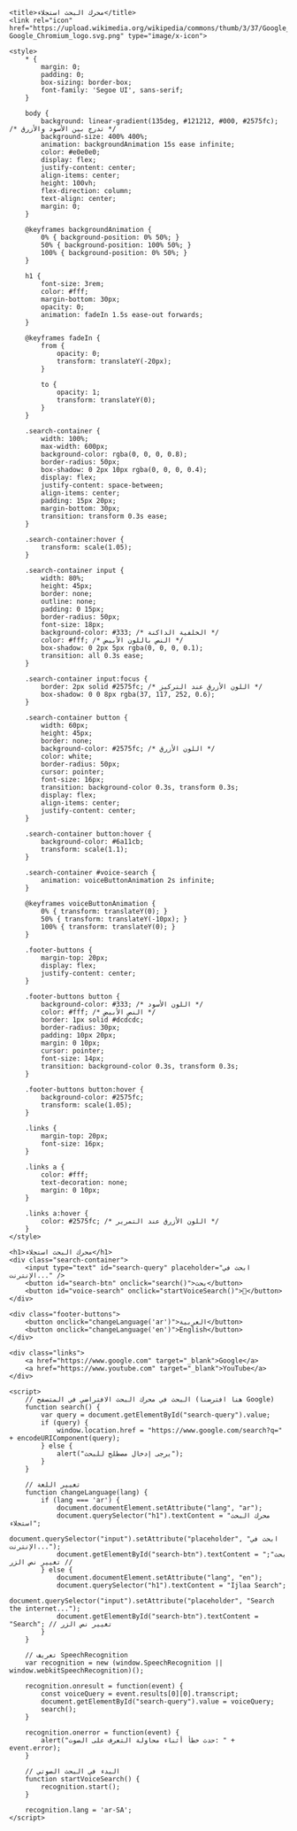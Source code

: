 <!DOCTYPE html>
<html lang="ar">

<head>
    <meta charset="UTF-8">
    <meta name="viewport" content="width=device-width, initial-scale=1.0">
    <meta name="description" content="محرك البحث استجلاء: محرك بحث متقدم يوفر البحث عن الإنترنت مع دعم البحث الصوتي.">
    <meta name="author" content="محرك البحث استجلاء">
    <meta name="robots" content="index, follow">
    <meta property="og:title" content="محرك البحث استجلاء">
    <meta property="og:description" content="محرك البحث استجلاء - البحث في الإنترنت بسهولة مع دعم الترجمة الصوتية.">
    <meta property="og:image" content="https://upload.wikimedia.org/wikipedia/commons/thumb/3/37/Google_Chromium_logo.svg/1200px-Google_Chromium_logo.svg.png">
    <meta property="og:url" content="http://www.yoursite.com">
    
    <title>محرك البحث استجلاء</title>
    <link rel="icon" href="https://upload.wikimedia.org/wikipedia/commons/thumb/3/37/Google_Chromium_logo.svg/1200px-Google_Chromium_logo.svg.png" type="image/x-icon">
    
    <style>
        * {
            margin: 0;
            padding: 0;
            box-sizing: border-box;
            font-family: 'Segoe UI', sans-serif;
        }

        body {
            background: linear-gradient(135deg, #121212, #000, #2575fc); /* تدرج بين الأسود والأزرق */
            background-size: 400% 400%;
            animation: backgroundAnimation 15s ease infinite; 
            color: #e0e0e0;
            display: flex;
            justify-content: center;
            align-items: center;
            height: 100vh;
            flex-direction: column;
            text-align: center;
            margin: 0;
        }

        @keyframes backgroundAnimation {
            0% { background-position: 0% 50%; }
            50% { background-position: 100% 50%; }
            100% { background-position: 0% 50%; }
        }

        h1 {
            font-size: 3rem;
            color: #fff;
            margin-bottom: 30px;
            opacity: 0;
            animation: fadeIn 1.5s ease-out forwards;
        }

        @keyframes fadeIn {
            from {
                opacity: 0;
                transform: translateY(-20px);
            }

            to {
                opacity: 1;
                transform: translateY(0);
            }
        }

        .search-container {
            width: 100%;
            max-width: 600px;
            background-color: rgba(0, 0, 0, 0.8);
            border-radius: 50px;
            box-shadow: 0 2px 10px rgba(0, 0, 0, 0.4);
            display: flex;
            justify-content: space-between;
            align-items: center;
            padding: 15px 20px;
            margin-bottom: 30px;
            transition: transform 0.3s ease;
        }

        .search-container:hover {
            transform: scale(1.05);
        }

        .search-container input {
            width: 80%;
            height: 45px;
            border: none;
            outline: none;
            padding: 0 15px;
            border-radius: 50px;
            font-size: 18px;
            background-color: #333; /* الخلفية الداكنة */
            color: #fff; /* النص باللون الأبيض */
            box-shadow: 0 2px 5px rgba(0, 0, 0, 0.1);
            transition: all 0.3s ease;
        }

        .search-container input:focus {
            border: 2px solid #2575fc; /* اللون الأزرق عند التركيز */
            box-shadow: 0 0 8px rgba(37, 117, 252, 0.6);
        }

        .search-container button {
            width: 60px;
            height: 45px;
            border: none;
            background-color: #2575fc; /* اللون الأزرق */
            color: white;
            border-radius: 50px;
            cursor: pointer;
            font-size: 16px;
            transition: background-color 0.3s, transform 0.3s;
            display: flex;
            align-items: center;
            justify-content: center;
        }

        .search-container button:hover {
            background-color: #6a11cb;
            transform: scale(1.1);
        }

        .search-container #voice-search {
            animation: voiceButtonAnimation 2s infinite;
        }

        @keyframes voiceButtonAnimation {
            0% { transform: translateY(0); }
            50% { transform: translateY(-10px); }
            100% { transform: translateY(0); }
        }

        .footer-buttons {
            margin-top: 20px;
            display: flex;
            justify-content: center;
        }

        .footer-buttons button {
            background-color: #333; /* اللون الأسود */
            color: #fff; /* النص الأبيض */
            border: 1px solid #dcdcdc;
            border-radius: 30px;
            padding: 10px 20px;
            margin: 0 10px;
            cursor: pointer;
            font-size: 14px;
            transition: background-color 0.3s, transform 0.3s;
        }

        .footer-buttons button:hover {
            background-color: #2575fc;
            transform: scale(1.05);
        }

        .links {
            margin-top: 20px;
            font-size: 16px;
        }

        .links a {
            color: #fff;
            text-decoration: none;
            margin: 0 10px;
        }

        .links a:hover {
            color: #2575fc; /* اللون الأزرق عند التمرير */
        }
    </style>
</head>

<body>

    <h1>محرك البحث استجلاء</h1>
    <div class="search-container">
        <input type="text" id="search-query" placeholder="ابحث في الإنترنت..." />
        <button id="search-btn" onclick="search()">بحث</button>
        <button id="voice-search" onclick="startVoiceSearch()">🎤</button>
    </div>

    <div class="footer-buttons">
        <button onclick="changeLanguage('ar')">العربية</button>
        <button onclick="changeLanguage('en')">English</button>
    </div>

    <div class="links">
        <a href="https://www.google.com" target="_blank">Google</a>
        <a href="https://www.youtube.com" target="_blank">YouTube</a>
    </div>

    <script>
        // البحث في محرك البحث الافتراضي في المتصفح (هنا افترضنا Google)
        function search() {
            var query = document.getElementById("search-query").value;
            if (query) {
                window.location.href = "https://www.google.com/search?q=" + encodeURIComponent(query);
            } else {
                alert("يرجى إدخال مصطلح للبحث");
            }
        }

        // تغيير اللغة
        function changeLanguage(lang) {
            if (lang === 'ar') {
                document.documentElement.setAttribute("lang", "ar");
                document.querySelector("h1").textContent = "محرك البحث استجلاء";
                document.querySelector("input").setAttribute("placeholder", "ابحث في الإنترنت...");
                document.getElementById("search-btn").textContent = "بحث"; // تغيير نص الزر
            } else {
                document.documentElement.setAttribute("lang", "en");
                document.querySelector("h1").textContent = "Ijlaa Search";
                document.querySelector("input").setAttribute("placeholder", "Search the internet...");
                document.getElementById("search-btn").textContent = "Search"; // تغيير نص الزر
            }
        }

        // تعريف SpeechRecognition
        var recognition = new (window.SpeechRecognition || window.webkitSpeechRecognition)();

        recognition.onresult = function(event) {
            const voiceQuery = event.results[0][0].transcript;
            document.getElementById("search-query").value = voiceQuery;
            search();
        }

        recognition.onerror = function(event) {
            alert("حدث خطأ أثناء محاولة التعرف على الصوت: " + event.error);
        }

        // البدء في البحث الصوتي
        function startVoiceSearch() {
            recognition.start();
        }

        recognition.lang = 'ar-SA';
    </script>
</body>

</html>
